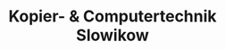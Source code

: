 ---
title: "Kopier- & Computertechnik Slowikow"
url: /recklinghausen/kopier-und-computertechnik-slowikow/
shop: Computer
---